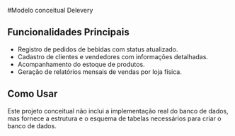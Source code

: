 #Modelo conceitual Delevery

## Funcionalidades Principais

- Registro de pedidos de bebidas com status atualizado.
- Cadastro de clientes e vendedores com informações detalhadas.
- Acompanhamento do estoque de produtos.
- Geração de relatórios mensais de vendas por loja física.

## Como Usar

Este projeto conceitual não inclui a implementação real do banco de dados, mas fornece a estrutura e o esquema de tabelas necessários para criar o banco de dados.


